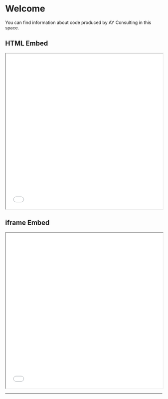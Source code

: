 # Welcome

You can find information about code produced by AY Consulting in this space.

## HTML Embed
<div style="background-color:red">
    <iframe src="assets/imgs/iframe-demo-html-embed.html" width="100%" height="500px"></iframe>
</div>

## iframe Embed
<iframe src="assets/imgs/iframe-demo-iframe-embed.html" width="100%" height="500px"></iframe>


---